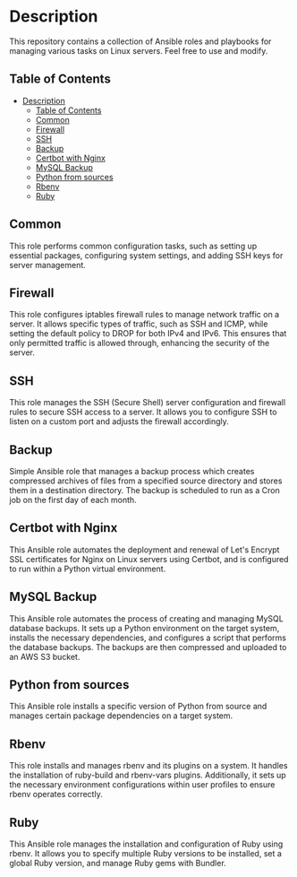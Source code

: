 # Description

This repository contains a collection of Ansible roles and playbooks for managing various tasks on Linux servers. Feel free to use and modify.

## Table of Contents

- [Description](#description)
  - [Table of Contents](#table-of-contents)
  - [Common](#common)
  - [Firewall](#firewall)
  - [SSH](#ssh)
  - [Backup](#backup)
  - [Certbot with Nginx](#certbot-with-nginx)
  - [MySQL Backup](#mysql-backup)
  - [Python from sources](#python-from-sources)
  - [Rbenv](#rbenv)
  - [Ruby](#ruby)

## Common

This role performs common configuration tasks, such as setting up essential packages, configuring system settings, and adding SSH keys for server management.

## Firewall

This role configures iptables firewall rules to manage network traffic on a server. It allows specific types of traffic, such as SSH and ICMP, while setting the default policy to DROP for both IPv4 and IPv6. This ensures that only permitted traffic is allowed through, enhancing the security of the server.

## SSH

This role manages the SSH (Secure Shell) server configuration and firewall rules to secure SSH access to a server. It allows you to configure SSH to listen on a custom port and adjusts the firewall accordingly.

## Backup

Simple Ansible role that manages a backup process which creates compressed archives of files from a specified source directory and stores them in a destination directory. The backup is scheduled to run as a Cron job on the first day of each month.

## Certbot with Nginx

This Ansible role automates the deployment and renewal of Let's Encrypt SSL certificates for Nginx on Linux servers using Certbot, and is configured to run within a Python virtual environment.

## MySQL Backup

This Ansible role automates the process of creating and managing MySQL database backups. It sets up a Python environment on the target system, installs the necessary dependencies, and configures a script that performs the database backups. The backups are then compressed and uploaded to an AWS S3 bucket.

## Python from sources

This Ansible role installs a specific version of Python from source and manages certain package dependencies on a target system.

## Rbenv

This role installs and manages rbenv and its plugins on a system. It handles the installation of ruby-build and rbenv-vars plugins. Additionally, it sets up the necessary environment configurations within user profiles to ensure rbenv operates correctly.

## Ruby

This Ansible role manages the installation and configuration of Ruby using rbenv. It allows you to specify multiple Ruby versions to be installed, set a global Ruby version, and manage Ruby gems with Bundler.
